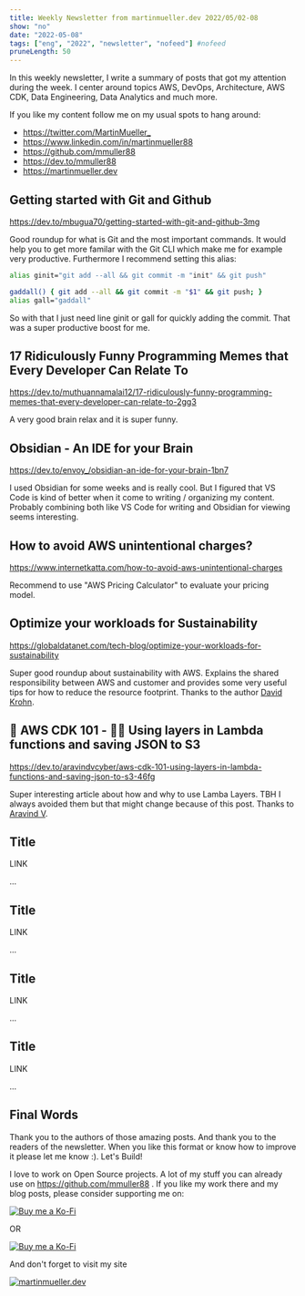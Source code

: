 ```yaml
---
title: Weekly Newsletter from martinmueller.dev 2022/05/02-08
show: "no"
date: "2022-05-08"
tags: ["eng", "2022", "newsletter", "nofeed"] #nofeed
pruneLength: 50
---
```


In this weekly newsletter, I write a summary of posts that got my attention during the week. I center around topics AWS, DevOps, Architecture, AWS CDK, Data Engineering, Data Analytics and much more.

If you like my content follow me on my usual spots to hang around:

- <https://twitter.com/MartinMueller_>
- <https://www.linkedin.com/in/martinmueller88>
- <https://github.com/mmuller88>
- <https://dev.to/mmuller88>
- <https://martinmueller.dev>

## Getting started with Git and Github

<https://dev.to/mbugua70/getting-started-with-git-and-github-3mg>

Good roundup for what is Git and the most important commands. It would help you to get more familar with the Git CLI which make me for example very productive. Furthermore I recommend setting this alias:

```bash
alias ginit="git add --all && git commit -m "init" && git push"

gaddall() { git add --all && git commit -m "$1" && git push; }
alias gall="gaddall"
```

So with that I just need line ginit or gall for quickly adding the commit. That was a super productive boost for me.

## 17 Ridiculously Funny Programming Memes that Every Developer Can Relate To

<https://dev.to/muthuannamalai12/17-ridiculously-funny-programming-memes-that-every-developer-can-relate-to-2gg3>

A very good brain relax and it is super funny.

## Obsidian - An IDE for your Brain

<https://dev.to/envoy_/obsidian-an-ide-for-your-brain-1bn7>

I used Obsidian for some weeks and is really cool. But I figured that VS Code is kind of better when it come to writing / organizing my content. Probably combining both like VS Code for writing and Obsidian for viewing seems interesting.

## How to avoid AWS unintentional charges?

<https://www.internetkatta.com/how-to-avoid-aws-unintentional-charges>

Recommend to use "AWS Pricing Calculator" to evaluate your pricing model.

## Optimize your workloads for Sustainability

<https://globaldatanet.com/tech-blog/optimize-your-workloads-for-sustainability>

Super good roundup about sustainability with AWS. Explains the shared responsibility between AWS and customer and provides some very useful tips for how to reduce the resource footprint. Thanks to the author [David Krohn](https://globaldatanet.com/our-team/david-krohn).

## 🤡 AWS CDK 101 - 🤾‍♂ Using layers in Lambda functions and saving JSON to S3

<https://dev.to/aravindvcyber/aws-cdk-101-using-layers-in-lambda-functions-and-saving-json-to-s3-46fg>

Super interesting article about how and why to use Lamba Layers. TBH I always avoided them but that might change because of this post. Thanks to [Aravind V](https://dev.to/aravindvcyber).

## Title

LINK

...

## Title

LINK

...

## Title

LINK

...

## Title

LINK

...

## Final Words

Thank you to the authors of those amazing posts. And thank you to the readers of the newsletter. When you like this format or know how to improve it please let me know :). Let's Build!

I love to work on Open Source projects. A lot of my stuff you can already use on <https://github.com/mmuller88> . If you like my work there and my blog posts, please consider supporting me on:

[![Buy me a Ko-Fi](https://storage.ko-fi.com/cdn/useruploads/png_d554a01f-60f0-4969-94d1-7b69f3e28c2fcover.jpg?v=69a332f2-b808-4369-8ba3-dae0d1100dd4)](https://ko-fi.com/T6T1BR59W)

OR

[![Buy me a Ko-Fi](https://theastrologypodcast.com/wp-content/uploads/2015/06/become-my-patron-05.jpg)](https://www.patreon.com/bePatron?u=29010217)

And don't forget to visit my site

[![martinmueller.dev](https://martinmueller.dev/static/84caa5292a6d0c37c48ae280d04b5fa6/a7715/joint.jpg)](https://martinmueller.dev/resume)
